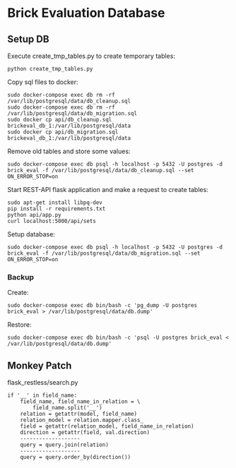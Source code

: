 # Brick Evaluation Database


## Setup DB

Execute create_tmp_tables.py to create temporary tables:
```
python create_tmp_tables.py
```

Copy sql files to docker:
```
sudo docker-compose exec db rm -rf /var/lib/postgresql/data/db_cleanup.sql
sudo docker-compose exec db rm -rf /var/lib/postgresql/data/db_migration.sql
sudo docker cp api/db_cleanup.sql brickeval_db_1:/var/lib/postgresql/data
sudo docker cp api/db_migration.sql brickeval_db_1:/var/lib/postgresql/data
```

Remove old tables and store some values:
```
sudo docker-compose exec db psql -h localhost -p 5432 -U postgres -d brick_eval -f /var/lib/postgresql/data/db_cleanup.sql --set ON_ERROR_STOP=on
```

Start REST-API flask application and make a request to create tables:
```
sudo apt-get install libpq-dev
pip install -r requirements.txt
python api/app.py
curl localhost:5000/api/sets
```

Setup database:
```
sudo docker-compose exec db psql -h localhost -p 5432 -U postgres -d brick_eval -f /var/lib/postgresql/data/db_migration.sql --set ON_ERROR_STOP=on
```


### Backup

Create:
```
sudo docker-compose exec db bin/bash -c 'pg_dump -U postgres brick_eval > /var/lib/postgresql/data/db.dump'
```

Restore:
```
sudo docker-compose exec db bin/bash -c 'psql -U postgres brick_eval < /var/lib/postgresql/data/db.dump'
```



## Monkey Patch
flask_restless/search.py

```
if '__' in field_name:
    field_name, field_name_in_relation = \
        field_name.split('__')
    relation = getattr(model, field_name)
    relation_model = relation.mapper.class_
    field = getattr(relation_model, field_name_in_relation)
    direction = getattr(field, val.direction)
    -------------------
    query = query.join(relation)
    -------------------
    query = query.order_by(direction())
```